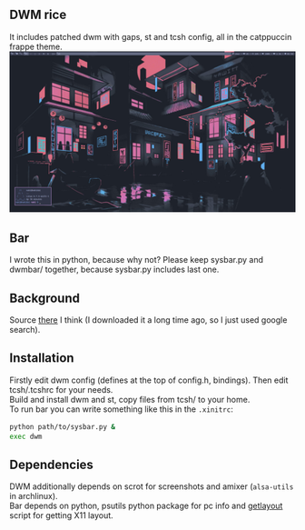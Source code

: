DWM rice
--
It includes patched dwm with gaps, st and tcsh config, all in the catppuccin frappe theme.  
![Screenshot](rice.png)  

Bar
--
I wrote this in python, because why not? Please keep sysbar.py and dwmbar/ together, because sysbar.py includes last one.  

Background
--
Source [there](https://rare-gallery.com/39819-the-neon-shallowsnight-neon.html) I think (I downloaded it a long time ago, so I just used google search).  

Installation
--
Firstly edit dwm config (defines at the top of config.h, bindings). Then edit tcsh/.tcshrc for your needs.  
Build and install dwm and st, copy files from tcsh/ to your home.  
To run bar you can write something like this in the `.xinitrc`:  
```sh
python path/to/sysbar.py &
exec dwm
```

Dependencies
--
DWM additionally depends on scrot for screenshots and amixer (`alsa-utils` in archlinux).  
Bar depends on python, psutils python package for pc info and [getlayout](https://github.com/nakidai/getlayout) script for getting X11 layout.  
